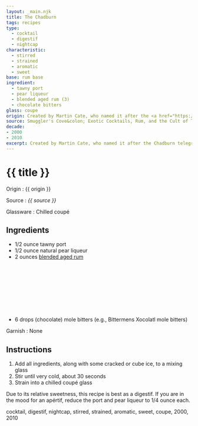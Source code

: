 ```yaml
---
layout: _main.njk
title: The Chadburn
tags: recipes
type:
  - cocktail
  - digestif
  - nightcap
characteristic:
  - stirred
  - strained
  - aromatic
  - sweet
base: rum base
ingredient:
  - tawny port
  - pear liqueur
  - blended aged rum (3)
  - chocolate bitters
glass: coupe
origin: Created by Martin Cate, who named it after the <a href="https://en.wikipedia.org/wiki/Engine_order_telegraph" target="_blank" rel="external noopener">Chadburn telegraph</a>.
source: Smuggler's Cove&colon; Exotic Cocktails, Rum, and the Cult of Tiki
decade:
- 2000
- 2010
excerpt: Created by Martin Cate, who named it after the Chadburn telegraph.
---
```

<!-- markdownlint-disable MD025 -->
# {{ title }}
<!-- markdownlint-enable MD025 -->

Origin
  : {{ origin }}

Source
  : <cite><span data-pagefind-filter="Source">{{ source }}</span></cite>

Glassware
  : Chilled coupé

## Ingredients

* 1/2 ounce tawny port
* 1/2 ounce natural pear liqueur
* 2 ounces [blended aged rum](/rums/05-rum-blended-aged/)<icon-l space="1em" class="bigger" label="(3)"><span class="with-icon"><svg class="icon"><use href="/assets/images/icons/circle-3.svg#circle-3"></use></svg></span></icon-l>
* 6 drops (chocolate) mole bitters (e.g., Bittermens Xocolatl mole bitters)

Garnish
  : <span data-pagefind-filter="Garnish">None</span>

## Instructions

1. Add all ingredients, along with some cracked or cube ice, to a mixing glass
2. Stir until very cold, about 30 seconds
3. Strain into a chilled coupé glass

<tiki-callout type="tip">

  Due to its relative sweetness, this recipe is best as a digestif. If you are in the mood for an apértif, reduce the port and pear liqueur to 1/4 ounce each.

</tiki-callout>

<div
  class="sr-only"
  data-cat[0]="Drink"
  data-type[0]="Cocktail"
  data-type[1]="Digestif"
  data-type[2]="Nightcap"
  data-char[0]="Stirred"
  data-char[1]="Strained"
  data-char[2]="Aromatic"
  data-char[3]="Sweet"
  data-origin[0]="Martin Cate"
  data-base[0]="Rum/Cane spirits"
  data-ingredient[0]="Port, tawny"
  data-ingredient[1]="Pear liqueur"
  data-ingredient[2]="Blended aged rum [3]"
  data-ingredient[3]="Bittermens Xocolatl mole bitters"
  data-ingredient[4]="Chocolate bitters"
  data-ingredient[5]="Mole bitters"
  data-ingredient[6]="Wine, fortified"
  data-liquor[0]="Port, tawny"
  data-liquor[1]="Pear liqueur"
  data-liquor[2]="Blended aged rum [3]"
  data-liquor[3]="Wine, fortified"
  data-bitters[0]="Bittermens Xocolatl mole bitters"
  data-bitters[1]="Chocolate bitters"
  data-bitters[2]="Mole bitters"
  data-beer-wine[0]="Port, tawny"
  data-beer-wine[1]="Wine, fortified"
  data-glass[0]="Coupé"
  data-decade[0]="2000"
  data-decade[1]="2010"
  data-pagefind-filter="
    Category[data-cat[0]],
    Type[data-type[0]],
    Type[data-type[1]],
    Type[data-type[2]],
    Characteristic[data-char[0]],
    Characteristic[data-char[1]],
    Characteristic[data-char[2]],
    Characteristic[data-char[3]],
    Origin[data-origin[0]],
    Base[data-base[0]],
    Ingredient[data-ingredient[0]],
    Ingredient[data-ingredient[1]],
    Ingredient[data-ingredient[2]],
    Ingredient[data-ingredient[3]],
    Ingredient[data-ingredient[4]],
    Ingredient[data-ingredient[5]],
    Ingredient[data-ingredient[6]],
    Liquor[data-liquor[0]],
    Liquor[data-liquor[1]],
    Liquor[data-liquor[2]],
    Liquor[data-liquor[3]],
    Bitters[data-bitters[0]],
    Bitters[data-bitters[1]],
    Bitters[data-bitters[2]],
    Beer & Wine[data-beer-wine[0]],
    Beer & Wine[data-beer-wine[1]],
    Glassware[data-glass[0]],
    Decade[data-decade[0]],
    Decade[data-decade[1]]
  "
>
</div>

<div class="keywords" aria-hidden>cocktail, digestif, nightcap, stirred, strained, aromatic, sweet, coupe, 2000, 2010</div>
